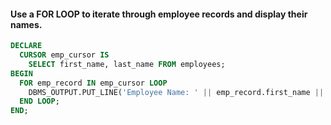 #### Use a FOR LOOP to iterate through employee records and display their names.

```sql
DECLARE
  CURSOR emp_cursor IS
    SELECT first_name, last_name FROM employees;
BEGIN
  FOR emp_record IN emp_cursor LOOP
    DBMS_OUTPUT.PUT_LINE('Employee Name: ' || emp_record.first_name || ' ' || emp_record.last_name);
  END LOOP;
END;

```